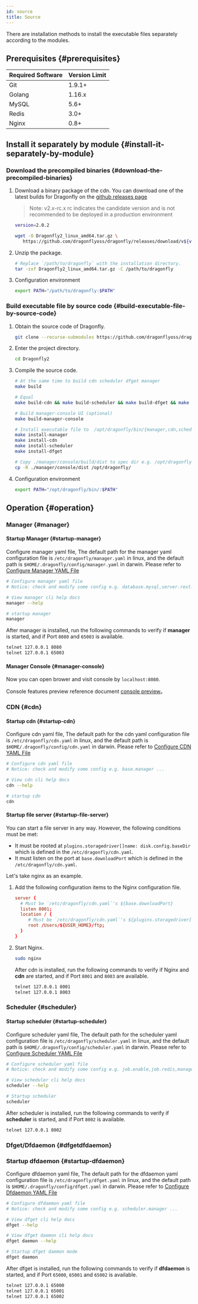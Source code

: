 ```yaml
---
id: source
title: Source
---
```


There are installation methods to install
the executable files separately according to the modules.

## Prerequisites {#prerequisites}

| Required Software | Version Limit |
| ----------------- | ------------- |
| Git               | 1.9.1+        |
| Golang            | 1.16.x        |
| MySQL             | 5.6+          |
| Redis             | 3.0+          |
| Nginx             | 0.8+          |

## Install it separately by module {#install-it-separately-by-module}

### Download the precompiled binaries {#download-the-precompiled-binaries}

1. Download a binary package of the cdn. You can download one of the latest builds for Dragonfly on the
   [github releases page](https://github.com/dragonflyoss/dragonfly/releases)

   > Note: v2.x-rc.x rc indicates the candidate version and is not recommended to be deployed in a production environment

   ```bash
   version=2.0.2

   wget -O Dragonfly2_linux_amd64.tar.gz \
      https://github.com/dragonflyoss/dragonfly/releases/download/v${version}/Dragonfly2-${version}-linux-amd64.tar.gz
   ```

2. Unzip the package.

   ```bash
   # Replace `/path/to/dragonfly` with the installation directory.
   tar -zxf Dragonfly2_linux_amd64.tar.gz -C /path/to/dragonfly
   ```

3. Configuration environment

   ```bash
   export PATH="/path/to/dragonfly:$PATH"
   ```

### Build executable file by source code {#build-executable-file-by-source-code}

1. Obtain the source code of Dragonfly.

   ```bash
   git clone --recurse-submodules https://github.com/dragonflyoss/dragonfly.git
   ```

2. Enter the project directory.

   ```bash
   cd Dragonfly2
   ```

3. Compile the source code.

   ```bash
   # At the same time to build cdn scheduler dfget manager
   make build

   # Equal
   make build-cdn && make build-scheduler && make build-dfget && make build-manager

   # Build manager-console UI (optional)
   make build-manager-console

   # Install executable file to  /opt/dragonfly/bin/{manager,cdn,scheduler,dfget}
   make install-manager
   make install-cdn
   make install-scheduler
   make install-dfget

   # Copy ./manager/console/build/dist to spec dir e.g. /opt/dragonfly/dist (optional)
   cp -R ./manager/console/dist /opt/dragonfly/
   ```

4. Configuration environment

   ```bash
   export PATH="/opt/dragonfly/bin/:$PATH"
   ```

## Operation {#operation}

### Manager {#manager}

#### Startup Manager {#startup-manager}

Configure manager yaml file, The default path for the manager yaml configuration file is
`/etc/dragonfly/manager.yaml` in linux,
and the default path is `$HOME/.dragonfly/config/manager.yaml` in darwin. Please refer to [Configure Manager YAML File](../../reference/configuration/manager.md)

```bash
# Configure manager yaml file
# Notice: check and modify some config e.g. database.mysql,server.rest.publicPath ...

# View manager cli help docs
manager --help

# startup manager
manager
```

After manager is installed, run the following commands to verify if **manager** is started,
and if Port `8080` and `65003` is available.

```bash
telnet 127.0.0.1 8080
telnet 127.0.0.1 65003
```

#### Manager Console {#manager-console}

Now you can open brower and visit console by `localhost:8080`.

Console features preview reference document [console preview](../../reference/manage-console.md)。

### CDN {#cdn}

#### Startup cdn {#startup-cdn}

Configure cdn yaml file, The default path for the cdn yaml configuration file is
`/etc/dragonfly/cdn.yaml` in linux,
and the default path is `$HOME/.dragonfly/config/cdn.yaml` in darwin. Please refer to [Configure CDN YAML File](../../reference/configuration/cdn.md)

```bash
# Configure cdn yaml file
# Notice: check and modify some config e.g. base.manager ...

# View cdn cli help docs
cdn --help

# startup cdn
cdn
```

#### Startup file server {#startup-file-server}

You can start a file server in any way. However, the following conditions must be met:

- It must be rooted at `plugins.storagedriver[]name: disk.config.baseDir`
  which is defined in the `/etc/dragonfly/cdn.yaml`.
- It must listen on the port at `base.downloadPort` which is defined in the `/etc/dragonfly/cdn.yaml`.

Let's take nginx as an example.

1. Add the following configuration items to the Nginx configuration file.

   ```conf
   server {
     # Must be `/etc/dragonfly/cdn.yaml`'s ${base.downloadPort}
     listen 8001;
     location / {
        # Must be `/etc/dragonfly/cdn.yaml`'s ${plugins.storagedriver[]name: disk.config.baseDir}
        root /Users/${USER_HOME}/ftp;
     }
   }
   ```

2. Start Nginx.

   ```bash
   sudo nginx
   ```

   After cdn is installed, run the following commands to verify if Nginx and **cdn** are started,
   and if Port `8001` and `8003` are available.

   ```bash
   telnet 127.0.0.1 8001
   telnet 127.0.0.1 8003
   ```

### Scheduler {#scheduler}

#### Startup scheduler {#startup-scheduler}

Configure scheduler yaml file, The default path for the scheduler yaml configuration file is
`/etc/dragonfly/scheduler.yaml` in linux,
and the default path is `$HOME/.dragonfly/config/scheduler.yaml` in darwin. Please refer to [Configure Scheduler YAML File](../../reference/configuration/scheduler.md)

```bash
# Configure scheduler yaml file
# Notice: check and modify some config e.g. job.enable,job.redis,manager.addr ...

# View scheduler cli help docs
scheduler --help

# Startup scheduler
scheduler
```

After scheduler is installed, run the following commands to verify if **scheduler** is started,
and if Port `8002` is available.

```bash
telnet 127.0.0.1 8002
```

### Dfget/Dfdaemon {#dfgetdfdaemon}

### Startup dfdaemon {#startup-dfdaemon}

Configure dfdaemon yaml file, The default path for the dfdaemon yaml configuration file is
`/etc/dragonfly/dfget.yaml` in linux,
and the default path is `$HOME/.dragonfly/config/dfget.yaml` in darwin. Please refer to [Configure Dfdaemon YAML File](../../reference/configuration/dfdaemon.md)

```bash
# Configure dfdaemon yaml file
# Notice: check and modify some config e.g. scheduler.manager ...

# View dfget cli help docs
dfget --help

# View dfget daemon cli help docs
dfget daemon --help

# Startup dfget daemon mode
dfget daemon
```

After dfget is installed, run the following commands to verify if **dfdaemon** is started,
and if Port `65000`, `65001` and `65002` is available.

```bash
telnet 127.0.0.1 65000
telnet 127.0.0.1 65001
telnet 127.0.0.1 65002
```
